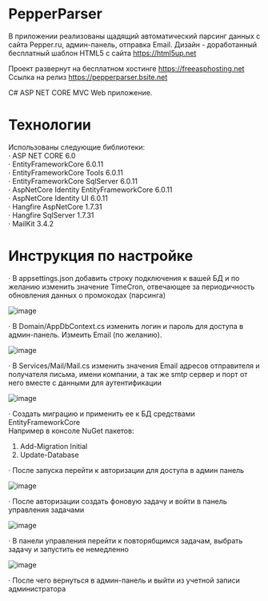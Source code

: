 # PepperParser

В приложении реализованы щадящий автоматический парсинг данных с сайта Pepper.ru, админ-панель, отправка Email.
Дизайн - доработанный бесплатный шаблон HTML5 с сайта https://html5up.net

Проект развернут на бесплатном хостинге https://freeasphosting.net
Ссылка на релиз https://pepperparser.bsite.net

C# ASP NET CORE MVC Web приложение.

# Технологии

Использованы следующие библиотеки:  
· ASP NET CORE 6.0  
· EntityFrameworkCore 6.0.11  
· EntityFrameworkCore Tools 6.0.11  
· EntityFrameworkCore SqlServer 6.0.11  
· AspNetCore Identity EntityFrameworkCore 6.0.11  
· AspNetCore Identity UI 6.0.11  
· Hangfire AspNetCore 1.7.31  
· Hangfire SqlServer 1.7.31  
· MailKit 3.4.2  

# Инструкция по настройке

· В appsettings.json добавить строку подключения к вашей БД и по желанию изменить значение TimeCron, отвечающее за периодичность обновления данных о промокодах (парсинга)  

![image](https://user-images.githubusercontent.com/118601762/202902464-05e34ccf-9971-4447-a017-038a268501b9.png)

· В Domain/AppDbContext.cs изменить логин и пароль для доступа в админ-панель. Измеить Email (по желанию).  

![image](https://user-images.githubusercontent.com/118601762/202902895-53d1f4a5-40a6-4f68-879d-191c596862bb.png)

· В Services/Mail/Mail.cs изменить значения Email адресов отправителя и получателя письма, имени компании, а так же smtp сервер и порт от него вместе с данными для аутентификации  

![image](https://user-images.githubusercontent.com/118601762/202902554-496567cc-ddd3-491f-bbe7-9bce0e7208ad.png)

· Создать миграцию и применить ее к БД средствами EntityFrameworkCore  
Например в консоле NuGet пакетов:
1) Add-Migration Initial  
2) Update-Database  

· После запуска перейти к авторизации для доступа в админ панель  

![image](https://user-images.githubusercontent.com/118601762/202903865-ec8634db-9624-40ef-b318-b013374491b7.png)

· После авторизации создать фоновую задачу и войти в панель управления задачами  

![image](https://user-images.githubusercontent.com/118601762/202904024-725a4136-e701-48ec-a296-476b0ea538de.png)

· В панели управления перейти к повторябщимся задачам, выбрать задачу и запустить ее немедленно  

![image](https://user-images.githubusercontent.com/118601762/202904278-3ef1a1f9-0e99-438a-8d8d-a777a926b438.png)

· После чего вернуться в админ-панель и выйти из учетной записи администратора
